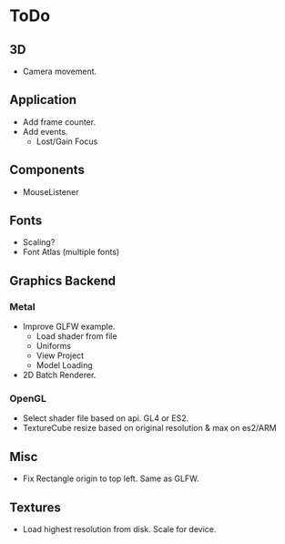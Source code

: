# ToDo

## 3D

- Camera movement.

## Application

- Add frame counter.
- Add events.
  - Lost/Gain Focus

## Components

- MouseListener

## Fonts

- Scaling?
- Font Atlas (multiple fonts)

## Graphics Backend

### Metal

- Improve GLFW example.
  - Load shader from file
  - Uniforms
  - View Project
  - Model Loading
- 2D Batch Renderer.

### OpenGL

- Select shader file based on api. GL4 or ES2.
- TextureCube resize based on original resolution & max on es2/ARM

## Misc

- Fix Rectangle origin to top left. Same as GLFW.

## Textures

- Load highest resolution from disk. Scale for device.
